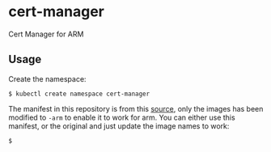 # cert-manager
Cert Manager for ARM

## Usage

Create the namespace:

```
$ kubectl create namespace cert-manager
```

The manifest in this repository is from this [source](https://github.com/jetstack/cert-manager/releases/download/v0.11.0/cert-manager.yaml), only the images has been modified to `-arm` to enable it to work for arm. You can either use this manifest, or the original and just update the image names to work:

```
$ 
```
